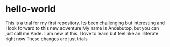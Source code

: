 # hello-world
This is a trial for my first repository. Its been challenging but interesting and I look forward to this new adventure
My name is Andebutop, but you can just call me Ande. I am new at this. I love to learn but feel like an illiterate right now
These changes are just trials 
